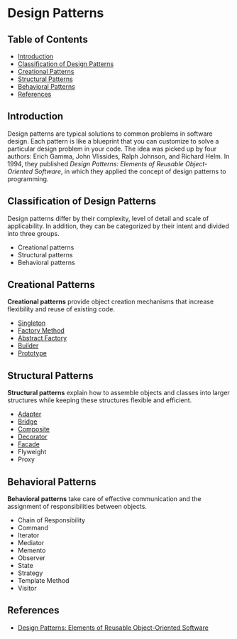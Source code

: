 # Design Patterns

## Table of Contents

- [Introduction](#introduction)
- [Classification of Design Patterns](#classification-of-design-patterns)
- [Creational Patterns](#creational-patterns)
- [Structural Patterns](#structural-patterns)
- [Behavioral Patterns](#behavioral-patterns)
- [References](#references)

## Introduction

Design patterns are typical solutions to common problems
in software design. Each pattern is like a blueprint
that you can customize to solve a particular
design problem in your code. The idea was picked up by four authors: Erich Gamma, John Vlissides, Ralph Johnson, and Richard Helm. In 1994, they published _Design Patterns: Elements of Reusable Object-Oriented Software_, in which they applied the concept of design patterns to programming.

## Classification of Design Patterns

Design patterns differ by their complexity, level of
detail and scale of applicability. In addition,
they can be categorized by their intent
and divided into three groups.

- Creational patterns
- Structural patterns
- Behavioral patterns

## Creational Patterns

**Creational patterns** provide object creation mechanisms that increase flexibility and reuse of existing code.

- [Singleton](creational-design-patterns/singleton/README.md)
- [Factory Method](creational-design-patterns/factory-method/README.md)
- [Abstract Factory](creational-design-patterns/abstract-factory/README.md)
- [Builder](creational-design-patterns/builder/README.md)
- [Prototype](creational-design-patterns/prototype/README.md)

## Structural Patterns

**Structural patterns** explain how to assemble objects and classes into larger structures while keeping these structures flexible and efficient.

- [Adapter](structural-design-patterns/adapter/README.md)
- [Bridge](structural-design-patterns/bridge/README.md)
- [Composite](structural-design-patterns/composite/README.md)
- [Decorator](structural-design-patterns/decorator/README.md)
- [Facade](structural-design-patterns/facade/README.md)
- Flyweight
- Proxy

## Behavioral Patterns

**Behavioral patterns** take care of effective communication and the assignment of responsibilities between objects.

- Chain of Responsibility
- Command
- Iterator
- Mediator
- Memento
- Observer
- State
- Strategy
- Template Method
- Visitor

## References

- [Design Patterns: Elements of Reusable Object-Oriented Software](https://www.amazon.com/Design-Patterns-Elements-Reusable-Object-Oriented/dp/0201633612)
